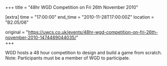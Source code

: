 +++
title = "48hr WGD Competition on Fri 26th November 2010"

[extra]
time = "17:00:00"
end_time = "2010-11-28T17:00:00Z"
location = "B2.05/06"

original = "https://uwcs.co.uk/events/48hr-wgd-competition-on-fri-26th-november-2010-1474489044035/"    
+++

WGD hosts a 48 hour competition to design and build a game from scratch.  
Note: Participants must be a member of WGD to participate.

